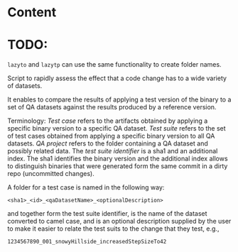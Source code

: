 # Content


# TODO:

`lazyto` and `lazytp` can use the same functionality to create folder names.

 Script to rapidly assess the effect that a code change has to a wide variety
 of datasets.

 It enables to compare the results of applying a test version of the binary
 to a set of QA datasets against the results produced by a reference version.

 Terminology:
 *Test case* refers to the artifacts obtained by applying a specific binary
 version to a specific QA dataset.
 *Test suite* refers to the set of test cases obtained from applying a specific
 binary version to all QA datasets.
 *QA project* refers to the folder containing a QA dataset and possibly
 related data.
 The *test suite identifier* is a sha1 and an additional index. The sha1
 identifies the binary version and the additional index allows to distinguish
 binaries that were generated form the same commit in a dirty repo
 (uncommitted changes).

 A folder for a test case is named in the following way:

    <sha1>_<id>_<qaDatasetName>_<optionalDescription>

 <sha1> and <id> together form the test suite identifier, <qaDatasetName> is
 the name of the dataset converted to camel case, and <optionalDescription> is
 an optional description supplied by the user to make it easier to relate the
 test suits to the change that they test, e.g.,

    1234567890_001_snowyHillside_increasedStepSizeTo42
